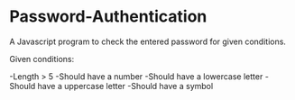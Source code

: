 # Password-Authentication
A Javascript program to check the entered password for given conditions.

Given conditions:

-Length > 5
-Should have a number
-Should have a lowercase letter
-Should have a uppercase letter
-Should have a symbol
